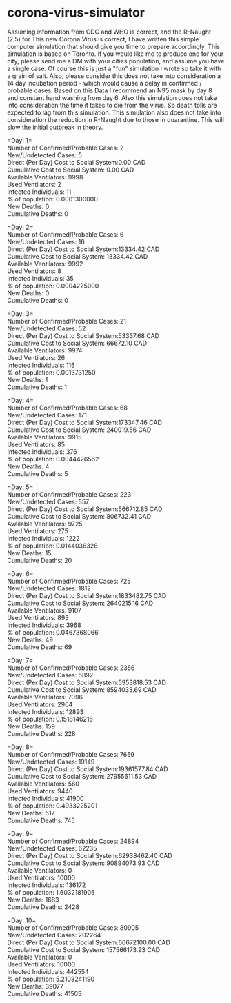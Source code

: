 # corona-virus-simulator

Assuming information from CDC and WHO is correct, and the R-Naught (2.5) for This new Corona Virus is correct, I have written this simple computer simulation that should give you time to prepare accordingly. This simulation is based on Toronto. If you would like me to produce one for your city, please send me a DM with your cities population, and assume you have a single case. Of course this is just a "fun" simulation I wrote so take it with a grain of salt. Also, please consider this does not take into consideration a 14 day incubation period - which would cause a delay in confirmed / probable cases. Based on this Data I recommend an N95 mask by day 8 and constant hand washing from day 6. Also this simulation does not take into consideration the time it takes to die from the virus. So death tolls are expected to lag from this simulation. This simulation also does not take into consideration the reduction in R-Naught due to those in quarantine. This will slow the initial outbreak in theory. 

=Day:                                  1=\
Number of Confirmed/Probable Cases:    2\
New/Undetected Cases:                             5\
Direct (Per Day) Cost to Social System:0.00 CAD\
Cumulative Cost to Social System:      0.00 CAD\
Available Ventilators:                 9998\
Used Ventilators:                      2\
Infected Individuals:                  11\
% of population:                       0.0001300000\
New Deaths:                            0\
Cumulative Deaths:                     0


=Day:                                  2=\
Number of Confirmed/Probable Cases:    6\
New/Undetected Cases:                             16\
Direct (Per Day) Cost to Social System:13334.42 CAD\
Cumulative Cost to Social System:      13334.42 CAD\
Available Ventilators:                 9992\
Used Ventilators:                      8\
Infected Individuals:                  35\
% of population:                       0.0004225000\
New Deaths:                            0\
Cumulative Deaths:                     0


=Day:                                  3=\
Number of Confirmed/Probable Cases:    21\
New/Undetected Cases:                             52\
Direct (Per Day) Cost to Social System:53337.68 CAD\
Cumulative Cost to Social System:      66672.10 CAD\
Available Ventilators:                 9974\
Used Ventilators:                      26\
Infected Individuals:                  116\
% of population:                       0.0013731250\
New Deaths:                            1\
Cumulative Deaths:                     1


=Day:                                  4=\
Number of Confirmed/Probable Cases:    68\
New/Undetected Cases:                             171\
Direct (Per Day) Cost to Social System:173347.46 CAD\
Cumulative Cost to Social System:      240019.56 CAD\
Available Ventilators:                 9915\
Used Ventilators:                      85\
Infected Individuals:                  376\
% of population:                       0.0044426562\
New Deaths:                            4\
Cumulative Deaths:                     5


=Day:                                  5=\
Number of Confirmed/Probable Cases:    223\
New/Undetected Cases:                             557\
Direct (Per Day) Cost to Social System:566712.85 CAD\
Cumulative Cost to Social System:      806732.41 CAD\
Available Ventilators:                 9725\
Used Ventilators:                      275\
Infected Individuals:                  1222\
% of population:                       0.0144036328\
New Deaths:                            15\
Cumulative Deaths:                     20


=Day:                                  6=\
Number of Confirmed/Probable Cases:    725\
New/Undetected Cases:                             1812\
Direct (Per Day) Cost to Social System:1833482.75 CAD\
Cumulative Cost to Social System:      2640215.16 CAD\
Available Ventilators:                 9107\
Used Ventilators:                      893\
Infected Individuals:                  3968\
% of population:                       0.0467368066\
New Deaths:                            49\
Cumulative Deaths:                     69


=Day:                                  7=\
Number of Confirmed/Probable Cases:    2356\
New/Undetected Cases:                             5892\
Direct (Per Day) Cost to Social System:5953818.53 CAD\
Cumulative Cost to Social System:      8594033.69 CAD\
Available Ventilators:                 7096\
Used Ventilators:                      2904\
Infected Individuals:                  12893\
% of population:                       0.1518146216\
New Deaths:                            159\
Cumulative Deaths:                     228


=Day:                                  8=\
Number of Confirmed/Probable Cases:    7659\
New/Undetected Cases:                             19149\
Direct (Per Day) Cost to Social System:19361577.84 CAD\
Cumulative Cost to Social System:      27955611.53 CAD\
Available Ventilators:                 560\
Used Ventilators:                      9440\
Infected Individuals:                  41900\
% of population:                       0.4933225201\
New Deaths:                            517\
Cumulative Deaths:                     745


=Day:                                  9=\
Number of Confirmed/Probable Cases:    24894\
New/Undetected Cases:                             62235\
Direct (Per Day) Cost to Social System:62938462.40 CAD\
Cumulative Cost to Social System:      90894073.93 CAD\
Available Ventilators:                 0\
Used Ventilators:                      10000\
Infected Individuals:                  136172\
% of population:                       1.6032181905\
New Deaths:                            1683\
Cumulative Deaths:                     2428


=Day:                                  10=\
Number of Confirmed/Probable Cases:    80905\
New/Undetected Cases:                             202264\
Direct (Per Day) Cost to Social System:66672100.00 CAD\
Cumulative Cost to Social System:      157566173.93 CAD\
Available Ventilators:                 0\
Used Ventilators:                      10000\
Infected Individuals:                  442554\
% of population:                       5.2103241190\
New Deaths:                            39077\
Cumulative Deaths:                     41505
